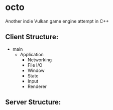 # octo
Another indie Vulkan game engine attempt in C++


## Client Structure:
* main
    * Application
        * Networking
        * File I/O
        * Window
        * State
        * Input
        * Renderer

## Server Structure:
